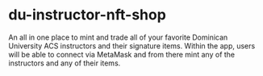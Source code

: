# du-instructor-nft-shop
An all in one place to mint and trade all of your favorite Dominican University ACS instructors and their signature items. Within the app,
users will be able to connect via MetaMask and from there mint any of the instructors and any of their items.
